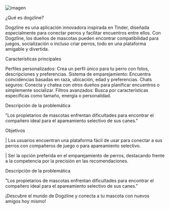 ![imagen](https://github.com/user-attachments/assets/ccd7fa80-16fc-4106-90f4-118d99856886)

¿Qué es dogzline?

Dogzline es una aplicación innovadora inspirada en Tinder, diseñada especialmente para conectar perros y facilitar encuentros entre ellos. Con Dogzline, los dueños de mascotas pueden encontrar compatibilidad para juegos, socialización o incluso criar perros, todo en una plataforma amigable y divertida.

Características principales

Perfiles personalizados: Crea un perfil único para tu perro con fotos, descripciones y preferencias.
Sistema de emparejamiento: Encuentra coincidencias basadas en raza, ubicación, edad y preferencias.
Chats seguros: Conecta y chatea con otros dueños para planificar encuentros o simplemente socializar.
Filtros avanzados: Busca por características específicas como tamaño, energía o personalidad.

Descripción de la problemática

"Los propietarios de mascotas enfrentan dificultades para encontrar el compañero ideal para el apareamiento selectivo de sus canes."

Objetivos

| Los usuarios encuentran una plataforma fácil de usar para conectar a sus perros con compañeros de juego o para apareamiento selectivo.

| Ser la opción preferida en el emparejamiento de perros, destacando frente a la competencia por la precisión en las recomendaciones. 

Descripción de la problemática

"Los propietarios de mascotas enfrentan dificultades para encontrar el compañero ideal para el apareamiento selectivo de sus canes."

¡Descubre el mundo de Dogzline y conecta a tu mascota con nuevos amigos hoy mismo!
